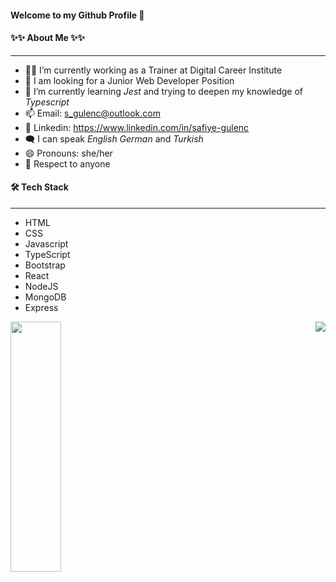 #### Welcome to my Github Profile 👋

#### ✨✨ About Me ✨✨

---

- 👩‍🏫 I’m currently working as a Trainer at Digital Career Institute
- 📢 I am looking for a Junior Web Developer Position
- 🌱 I’m currently learning _Jest_ and trying to deepen my knowledge of _Typescript_
- 📫 Email: <s_gulenc@outlook.com>
- 🔗 Linkedin: <https://www.linkedin.com/in/safiye-gulenc>
- 🗨️ I can speak _English_
  _German_ and _Turkish_
- 😄 Pronouns: she/her
- 🙌 Respect to anyone

#### 🛠 Tech Stack

---

- HTML
- CSS
- Javascript
- TypeScript
- Bootstrap
- React
- NodeJS
- MongoDB
- Express

<div style="display:flex;justify-content:space-between;align-items:baseline>

<a href="https://github.com/frausafiye/github-readme-stats" style="float:right">
  <img  align:"left"  src="https://github-readme-stats.vercel.app/api?username=frausafiye&theme=dark&show_icons=true" width="40%" height="400px"/>
</a>
<a href="https://github.com/frausafiye/github-readme-stats" style="float:right">
  <img  align:"right" src="https://github-readme-stats.vercel.app/api/top-langs/?username=frausafiye&layout=compact&theme=dark"/>
</a>
</div>
